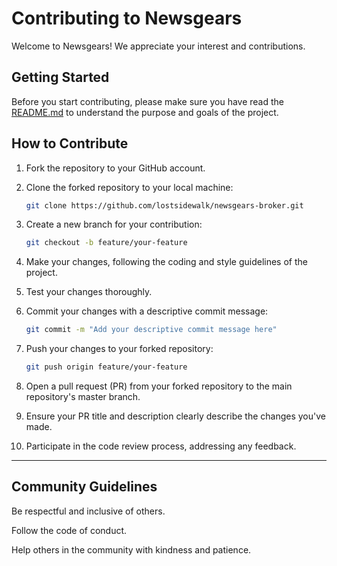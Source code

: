 # Contributing to Newsgears

Welcome to Newsgears! We appreciate your interest and contributions.

## Getting Started

Before you start contributing, please make sure you have read the [README.md](./README.md) to understand the purpose and goals of the project.

## How to Contribute

1. Fork the repository to your GitHub account.

2. Clone the forked repository to your local machine:

   ```bash
   git clone https://github.com/lostsidewalk/newsgears-broker.git
   ```

3. Create a new branch for your contribution:

   ```bash
   git checkout -b feature/your-feature
   ```

4. Make your changes, following the coding and style guidelines of the project.

5. Test your changes thoroughly.

6. Commit your changes with a descriptive commit message:

   ```bash
   git commit -m "Add your descriptive commit message here"
   ```

7. Push your changes to your forked repository:

   ```bash
   git push origin feature/your-feature
   ```

8. Open a pull request (PR) from your forked repository to the main repository's master branch.

9. Ensure your PR title and description clearly describe the changes you've made.

10. Participate in the code review process, addressing any feedback.

<hr />

## Community Guidelines

Be respectful and inclusive of others.

Follow the code of conduct.

Help others in the community with kindness and patience.
